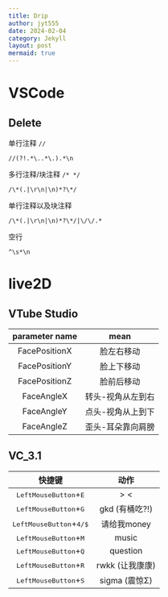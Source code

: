 ```yaml
---
title: Drip
author: jyt555
date: 2024-02-04
category: Jekyll
layout: post
mermaid: true
---
```


# VSCode

## Delete

单行注释 `//`

```
//(?!.*\..*\.).*\n
```

多行注释/块注释 `/* */`

```
/\*(.|\r\n|\n)*?\*/
```

单行注释以及块注释

```
/\*(.|\r\n|\n)*?\*/|\/\/.*
```

空行

```
^\s*\n
```



# live2D

## VTube Studio

| parameter name |       mean        |
| :------------: | :---------------: |
| FacePositionX  |    脸左右移动     |
| FacePositionY  |    脸上下移动     |
| FacePositionZ  |    脸前后移动     |
|   FaceAngleX   | 转头-视角从左到右 |
|   FaceAngleY   | 点头-视角从上到下 |
|   FaceAngleZ   | 歪头-耳朵靠向肩膀 |

## VC_3.1

|                  快捷键                   |      动作       |
| :---------------------------------------: | :-------------: |
|  <kbd>LeftMouseButton</kbd>+<kbd>E</kbd>  |       > <       |
|  <kbd>LeftMouseButton</kbd>+<kbd>G</kbd>  | gkd (有桶吃?!)  |
| <kbd>LeftMouseButton</kbd>+<kbd>4/$</kbd> |   请给我money   |
|  <kbd>LeftMouseButton</kbd>+<kbd>M</kbd>  |      music      |
|  <kbd>LeftMouseButton</kbd>+<kbd>Q</kbd>  |    question     |
|  <kbd>LeftMouseButton</kbd>+<kbd>R</kbd>  | rwkk (让我康康) |
|  <kbd>LeftMouseButton</kbd>+<kbd>S</kbd>  |  sigma (震惊Σ)  |

